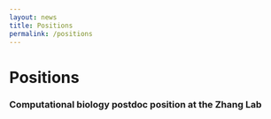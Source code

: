 ```yaml
---
layout: news
title: Positions
permalink: /positions
---
```


# Positions



### Computational biology postdoc position at the Zhang Lab

